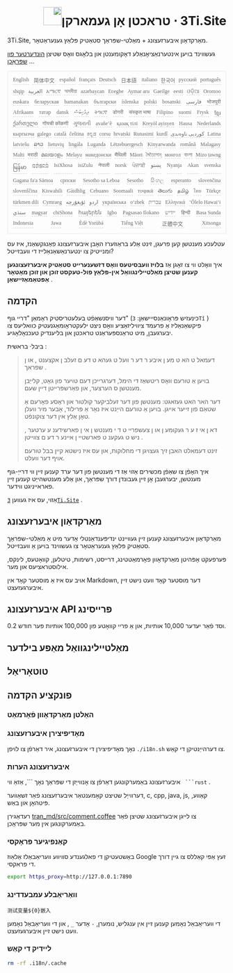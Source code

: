 <h1 style="justify-content:space-between;text-align:right;direction:rtl">3Ti.Site ⋅ טראכטן אָן געמארקן<img src="//i-01.eu.org/3Ti/logo.svg" style="user-select:none;margin-top:-1px;width:42px"></h1>

3Ti.Site, מאַרקדאַון איבערזעצונג + מאַלטי-שפּראַך סטאַטיק פּלאַץ גענעראַטאָר.

געשווינד בויען אינטערנאַציאָנאַלע דאָקומענטן און בלאָגס וואָס שטיצן [הונדערטער פון שפּראַכן](https://github.com/i18n-site/node/blob/main/lang/src/index.js) ...

<pre class="langli" style="display:flex;flex-wrap:wrap;background:transparent;border:1px solid #eee;font-size:12px;box-shadow:0 0 3px inset #eee;padding:12px 5px 4px 12px;justify-content:space-between;"><style>pre.langli i{font-weight:300;font-family:s;margin-right:7px;margin-bottom:8px;font-style:normal;color:#666;border-bottom:1px dashed #ccc;}</style><i>English</i><i> 简体中文 </i><i>español</i><i>français</i><i>Deutsch</i><i> 日本語 </i><i>italiano</i><i>한국어</i><i>русский</i><i>português</i><i>shqip</i><i>‫العربية‬</i><i>አማርኛ</i><i>অসমীয়া</i><i>azərbaycan</i><i>Eʋegbe</i><i>Aymar aru</i><i>Gaeilge</i><i>eesti</i><i>ଓଡ଼ିଆ</i><i>Oromoo</i><i>euskara</i><i>беларуская</i><i>bamanakan</i><i>български</i><i>íslenska</i><i>polski</i><i>bosanski</i><i>‫فارسی‬</i><i>भोजपुरी</i><i>Afrikaans</i><i>татар</i><i>dansk</i><i>‫ދިވެހިބަސް‬</i><i>ትግርኛ</i><i>डोगरी</i><i>संस्कृत भाषा</i><i>Filipino</i><i>suomi</i><i>Frysk</i><i>ខ្មែរ</i><i>ქართული</i><i>गोंयची कोंकणी</i><i>ગુજરાતી</i><i>avañe’ẽ</i><i>қазақ тілі</i><i>Kreyòl ayisyen</i><i>Hausa</i><i>Nederlands</i><i>кыргызча</i><i>galego</i><i>català</i><i>čeština</i><i>ಕನ್ನಡ</i><i>corsu</i><i>hrvatski</i><i>Runasimi</i><i>kurdî</i><i>‫کوردیی ناوەندی‬</i><i>Latina</i><i>latviešu</i><i>ລາວ</i><i>lietuvių</i><i>lingála</i><i>Luganda</i><i>Lëtzebuergesch</i><i>Kinyarwanda</i><i>română</i><i>Malagasy</i><i>Malti</i><i>मराठी</i><i>മലയാളം</i><i>Melayu</i><i>македонски</i><i>मैथिली</i><i>Māori</i><i>মৈতৈলোন্</i><i>монгол</i><i>বাংলা</i><i>Mizo ṭawng</i><i>မြန်မာ</i><i>𞄀𞄄𞄰𞄩𞄍𞄜𞄰</i><i>IsiXhosa</i><i>isiZulu</i><i>नेपाली</i><i>norsk</i><i>ਪੰਜਾਬੀ</i><i>‫پښتو‬</i><i>Nyanja</i><i>Akan</i><i>svenska</i><i>Gagana fa'a Sāmoa</i><i>српски</i><i>Sesotho sa Leboa</i><i>Sesotho</i><i>සිංහල</i><i>esperanto</i><i>slovenčina</i><i>slovenščina</i><i>Kiswahili</i><i>Gàidhlig</i><i>Cebuano</i><i>Soomaali</i><i>тоҷикӣ</i><i>తెలుగు</i><i>தமிழ்</i><i>ไทย</i><i>Türkçe</i><i>türkmen dili</i><i>Cymraeg</i><i>‫ئۇيغۇرچە‬</i><i>‫اردو‬</i><i>українська</i><i>o‘zbek</i><i>‫עברית‬</i><i>Ελληνικά</i><i>ʻŌlelo Hawaiʻi</i><i>‫سنڌي‬</i><i>magyar</i><i>chiShona</i><i>հայերեն</i><i>Igbo</i><i>Pagsasao Ilokano</i><i>‫ייִדיש‬</i><i>हिन्दी</i><i>Basa Sunda</i><i>Indonesia</i><i>Jawa</i><i>Èdè Yorùbá</i><i>Tiếng Việt</i><i> 正體中文 </i><i>Xitsonga</i></pre>

עטלעכע מענטשן קען פרעגן, זינט אַלע בראַוזערז האָבן איבערזעצונג פאַנגקשאַנז, איז עס ומנייטיק צו ינטערנאַשאַנאַלייז די וועבזייטל?

איך וואָלט ווי צו זאָגן אַז **בלויז וועבסיטעס וואָס דזשענערייט סטאַטיק איבערזעצונגען קענען שטיצן מאַלטיילינגוואַל אין-פּלאַץ פול-טעקסט זוכן און זוכן מאָטאָר אַפּטאַמאַזיישאַן** .

## הקדמה

דער וויסנשאַפֿט בעלעטריסטיק ראָמאַן &quot;דריי גוף&quot; (כינעזיש פּראָונאַנסייישאַן: `3Tǐ` ) פיקשאַנאַליז אַ פרעמד ציוויליזאַציע וואָס ניצט ילעקטראָומאַגנעטיק כוואליעס צו יבערגעבן, מיט טראַנספּעראַנט טראכטן און בליענדיק טעכנאָלאָגיע.

ביבל· בראשית :

> דעמאל ט הא ט מע ן איבע ר דע ר װעל ט געהא ט דע ם זעלב ן אקצענט , או ן שפראך .
>
> בויען אַ טורעם וואָס ריטשאַז די הימל, דערגרייכן דעם טויער פון גאָט, קלייַבן מענטשן ס הערצער, און פאַרשפּרייטן דיין שעם.
>
> דער האר האט געזאגט: מענטשן פון דער זעלביקער קולטור און ראַסע פאָרעם אַ שטאַם פון זייער אייגן. בויען אַ טורעם הייַנט איז נאָר אַ פּרילוד, אָבער מיר וועלן טאָן אַלץ אין דער צוקונפֿט.
>
> דא ן אי ז ע ר געקומע ן או ן צעשפרײ ט ד י מענטש ן אי ן פארשידענ ע ערטער , ניש ט געקענ ט פארשטײ ן אײנע ר דע ם צװײטן .
>
> זינט דעמאלט האבן זיך געצויגן די מחלוקות, און עס איז נישטא קיין בבל טורעם אויף דער וועלט.

איך האָפֿן צו שאַפֿן מכשירים אַזוי אַז די מענטשן פון דער ערד קענען זיין ווי דרייַ-גוף מענטשן, יבערגעבן אָן זיין געבונדן דורך שפּראַך, און אַלע מענטשהייַט קענען זיין פאראייניגט ווידער.

אַזוי, עס איז געווען [`3Ti.Site`](//3Ti.Site) .

## מאַרקדאַון איבערזעצונג

מאַרקדאַון איבערזעצונג קענען זיין געוויינט ינדיפּענדאַנטלי אָדער מיט אַ מאַלטי-שפּראַך סטאַטיק פּלאַץ גענעראַטאָר צו געשווינד בויען אַ וועבזייטל.

פּערפעקט אָפּהיטן מאַרקדאָוון פאָרמאַטטינג, דרייסט, רשימות, טיטלען, קוואָטעס, לינקס, אילוסטראציעס און מער.

אויב עס איז אַ מוסטער קאָד אין Markdown, דער מוסטער קאָד וועט נישט זיין איבערגעזעצט.

## איבערזעצונג API פּרייסינג

0.2 וסד פֿאַר יעדער 10,000 אותיות, און אַ פריי קוואָטע פון ​​100,000 אותיות פּער חודש.

## מאַלטיילינגוואַל מאַפּע בילדער

## טוטאָריאַל

## פונקציע הקדמה

### האַלטן מאַרקדאָוון פֿאָרמאַט

### מאָדיפיצירן איבערזעצונג

נאָך מאָדיפיצירן די איבערזעצונג, איר דאַרפֿן צו לויפן `./i18n.sh` צו דערהייַנטיקן די קאַש.

### איבערזעצונג הערות

איבערזעצונג באַמערקונגען דאַרפֿן צו אָנווייַזן די שפּראַך נאָך \```, אַזאַ ווי ` ```rust` .

דערווייַל שטיצט קאָמענטאַר איבערזעצונג פֿאַר זשאַווער, c, cpp, java, js, קאַווע, פּיטהאָן און באַש.

רעדאַגירן [tran_md/src/comment.coffee](https://github.com/i18n-site/node/blob/main/tran_md/src/comment.coffee) צו לייגן איבערזעצונג שטיצן פֿאַר באַמערקונגען אין מער שפּראַכן.

### קאַנפיגיער פּראָקסי

באַשטעטיקן די פאלגענדע סוויווע וועריאַבאַלז אַלאַוז Google זעץ אַפּי קאַללס צו גיין דורך די פראקסי.

```bash
export https_proxy=http://127.0.0.1:7890
```

### וואַריאַבלע עמבעדדינג

```
测试变量${0}嵌入
```

די וועריאַבאַל נאָמען קענען זיין אין ענגליש, נומערן, `-` אָדער `_` , און די וועריאַבאַל נאָמען וועט נישט זיין איבערגעזעצט.

### ליידיק די קאַש

```bash
rm -rf .i18n/.cache
```
